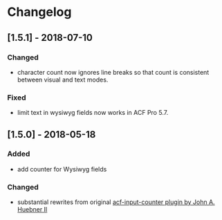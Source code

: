 # Changelog

## [1.5.1] - 2018-07-10
### Changed
- character count now ignores line breaks so that count is consistent
between visual and text modes.
### Fixed
- limit text in wysiwyg fields now works in ACF Pro 5.7.

## [1.5.0] - 2018-05-18
### Added
- add counter for Wysiwyg fields
### Changed
- substantial rewrites from original [acf-input-counter plugin by John A. Huebner II](https://github.com/Hube2/acf-input-counter)

